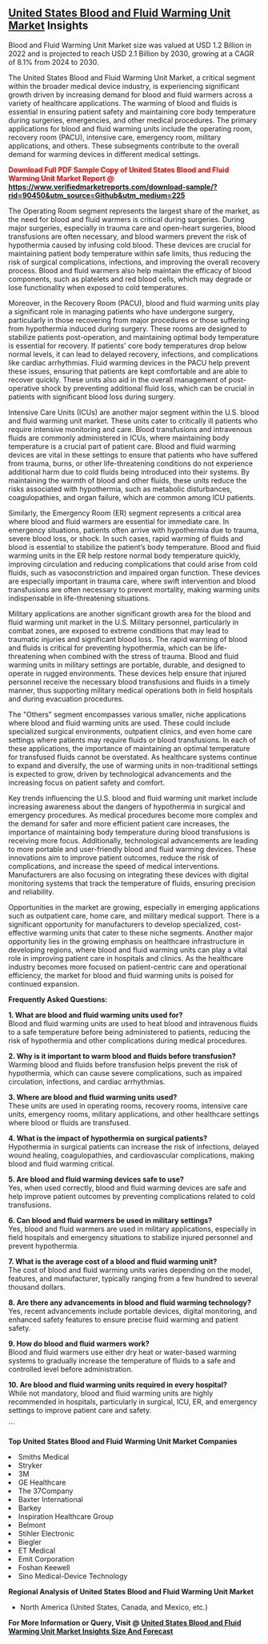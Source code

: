 <h2><a href="https://www.verifiedmarketreports.com/download-sample/?rid=90450&amp;utm_source=Github&amp;utm_medium=225" target="_blank">United States Blood and Fluid Warming Unit Market</a> Insights</h2><p>Blood and Fluid Warming Unit Market size was valued at USD 1.2 Billion in 2022 and is projected to reach USD 2.1 Billion by 2030, growing at a CAGR of 8.1% from 2024 to 2030.</p><p> <p>The United States Blood and Fluid Warming Unit Market, a critical segment within the broader medical device industry, is experiencing significant growth driven by increasing demand for blood and fluid warmers across a variety of healthcare applications. The warming of blood and fluids is essential in ensuring patient safety and maintaining core body temperature during surgeries, emergencies, and other medical procedures. The primary applications for blood and fluid warming units include the operating room, recovery room (PACU), intensive care, emergency room, military applications, and others. These subsegments contribute to the overall demand for warming devices in different medical settings. <strong><p><span class=""><span style="color: #ff0000;"><strong>Download Full PDF Sample Copy of United States Blood and Fluid Warming Unit Market Report</strong> @ </span><a href="https://www.verifiedmarketreports.com/download-sample/?rid=90450&amp;utm_source=Github&amp;utm_medium=225" target="_blank">https://www.verifiedmarketreports.com/download-sample/?rid=90450&amp;utm_source=Github&amp;utm_medium=225</a></span></p></strong></p> <p>The Operating Room segment represents the largest share of the market, as the need for blood and fluid warmers is critical during surgeries. During major surgeries, especially in trauma care and open-heart surgeries, blood transfusions are often necessary, and blood warmers prevent the risk of hypothermia caused by infusing cold blood. These devices are crucial for maintaining patient body temperature within safe limits, thus reducing the risk of surgical complications, infections, and improving the overall recovery process. Blood and fluid warmers also help maintain the efficacy of blood components, such as platelets and red blood cells, which may degrade or lose functionality when exposed to cold temperatures. <p>Moreover, in the Recovery Room (PACU), blood and fluid warming units play a significant role in managing patients who have undergone surgery, particularly in those recovering from major procedures or those suffering from hypothermia induced during surgery. These rooms are designed to stabilize patients post-operation, and maintaining optimal body temperature is essential for recovery. If patients' core body temperatures drop below normal levels, it can lead to delayed recovery, infections, and complications like cardiac arrhythmias. Fluid warming devices in the PACU help prevent these issues, ensuring that patients are kept comfortable and are able to recover quickly. These units also aid in the overall management of post-operative shock by preventing additional fluid loss, which can be crucial in patients with significant blood loss during surgery. <p>Intensive Care Units (ICUs) are another major segment within the U.S. blood and fluid warming unit market. These units cater to critically ill patients who require intensive monitoring and care. Blood transfusions and intravenous fluids are commonly administered in ICUs, where maintaining body temperature is a crucial part of patient care. Blood and fluid warming devices are vital in these settings to ensure that patients who have suffered from trauma, burns, or other life-threatening conditions do not experience additional harm due to cold fluids being introduced into their systems. By maintaining the warmth of blood and other fluids, these units reduce the risks associated with hypothermia, such as metabolic disturbances, coagulopathies, and organ failure, which are common among ICU patients. <p>Similarly, the Emergency Room (ER) segment represents a critical area where blood and fluid warmers are essential for immediate care. In emergency situations, patients often arrive with hypothermia due to trauma, severe blood loss, or shock. In such cases, rapid warming of fluids and blood is essential to stabilize the patient’s body temperature. Blood and fluid warming units in the ER help restore normal body temperature quickly, improving circulation and reducing complications that could arise from cold fluids, such as vasoconstriction and impaired organ function. These devices are especially important in trauma care, where swift intervention and blood transfusions are often necessary to prevent mortality, making warming units indispensable in life-threatening situations. <p>Military applications are another significant growth area for the blood and fluid warming unit market in the U.S. Military personnel, particularly in combat zones, are exposed to extreme conditions that may lead to traumatic injuries and significant blood loss. The rapid warming of blood and fluids is critical for preventing hypothermia, which can be life-threatening when combined with the stress of trauma. Blood and fluid warming units in military settings are portable, durable, and designed to operate in rugged environments. These devices help ensure that injured personnel receive the necessary blood transfusions and fluids in a timely manner, thus supporting military medical operations both in field hospitals and during evacuation procedures. <p>The "Others" segment encompasses various smaller, niche applications where blood and fluid warming units are used. These could include specialized surgical environments, outpatient clinics, and even home care settings where patients may require fluids or blood transfusions. In each of these applications, the importance of maintaining an optimal temperature for transfused fluids cannot be overstated. As healthcare systems continue to expand and diversify, the use of warming units in non-traditional settings is expected to grow, driven by technological advancements and the increasing focus on patient safety and comfort. <p>Key trends influencing the U.S. blood and fluid warming unit market include increasing awareness about the dangers of hypothermia in surgical and emergency procedures. As medical procedures become more complex and the demand for safer and more efficient patient care increases, the importance of maintaining body temperature during blood transfusions is receiving more focus. Additionally, technological advancements are leading to more portable and user-friendly blood and fluid warming devices. These innovations aim to improve patient outcomes, reduce the risk of complications, and increase the speed of medical interventions. Manufacturers are also focusing on integrating these devices with digital monitoring systems that track the temperature of fluids, ensuring precision and reliability. <p>Opportunities in the market are growing, especially in emerging applications such as outpatient care, home care, and military medical support. There is a significant opportunity for manufacturers to develop specialized, cost-effective warming units that cater to these niche segments. Another major opportunity lies in the growing emphasis on healthcare infrastructure in developing regions, where blood and fluid warming units can play a vital role in improving patient care in hospitals and clinics. As the healthcare industry becomes more focused on patient-centric care and operational efficiency, the market for blood and fluid warming units is poised for continued expansion. <p><strong>Frequently Asked Questions:</strong></p> <p><strong>1. What are blood and fluid warming units used for?</strong><br> Blood and fluid warming units are used to heat blood and intravenous fluids to a safe temperature before being administered to patients, reducing the risk of hypothermia and other complications during medical procedures.</p> <p><strong>2. Why is it important to warm blood and fluids before transfusion?</strong><br> Warming blood and fluids before transfusion helps prevent the risk of hypothermia, which can cause severe complications, such as impaired circulation, infections, and cardiac arrhythmias.</p> <p><strong>3. Where are blood and fluid warming units used?</strong><br> These units are used in operating rooms, recovery rooms, intensive care units, emergency rooms, military applications, and other healthcare settings where blood or fluids are transfused.</p> <p><strong>4. What is the impact of hypothermia on surgical patients?</strong><br> Hypothermia in surgical patients can increase the risk of infections, delayed wound healing, coagulopathies, and cardiovascular complications, making blood and fluid warming critical.</p> <p><strong>5. Are blood and fluid warming devices safe to use?</strong><br> Yes, when used correctly, blood and fluid warming devices are safe and help improve patient outcomes by preventing complications related to cold transfusions.</p> <p><strong>6. Can blood and fluid warmers be used in military settings?</strong><br> Yes, blood and fluid warmers are used in military applications, especially in field hospitals and emergency situations to stabilize injured personnel and prevent hypothermia.</p> <p><strong>7. What is the average cost of a blood and fluid warming unit?</strong><br> The cost of blood and fluid warming units varies depending on the model, features, and manufacturer, typically ranging from a few hundred to several thousand dollars.</p> <p><strong>8. Are there any advancements in blood and fluid warming technology?</strong><br> Yes, recent advancements include portable devices, digital monitoring, and enhanced safety features to ensure precise fluid warming and patient safety.</p> <p><strong>9. How do blood and fluid warmers work?</strong><br> Blood and fluid warmers use either dry heat or water-based warming systems to gradually increase the temperature of fluids to a safe and controlled level before administration.</p> <p><strong>10. Are blood and fluid warming units required in every hospital?</strong><br> While not mandatory, blood and fluid warming units are highly recommended in hospitals, particularly in surgical, ICU, ER, and emergency settings to improve patient care and safety.</p> ```</p><p><strong>Top United States Blood and Fluid Warming Unit Market Companies</strong></p><div data-test-id=""><p><li>Smiths Medical</li><li> Stryker</li><li> 3M</li><li> GE Healthcare</li><li> The 37Company</li><li> Baxter International</li><li> Barkey</li><li> Inspiration Healthcare Group</li><li> Belmont</li><li> Stihler Electronic</li><li> Biegler</li><li> ET Medical</li><li> Emit Corporation</li><li> Foshan Keewell</li><li> Sino Medical-Device Technology</li></p><div><strong>Regional Analysis of&nbsp;United States Blood and Fluid Warming Unit Market</strong></div><ul><li dir="ltr"><p dir="ltr">North America&nbsp;(United States, Canada, and Mexico, etc.)</p></li></ul><p><strong>For More Information or Query, Visit @&nbsp;</strong><strong><a href="https://www.verifiedmarketreports.com/product/global-blood-and-fluid-warming-unit-market-growth-2019-2024/?utm_source=Github&amp;utm_medium=225" target="_blank">United States Blood and Fluid Warming Unit Market Insights Size And Forecast</a></strong></p></div>
